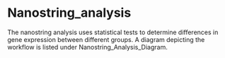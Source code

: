 # Nanostring_analysis

The nanostring analysis uses statistical tests to determine differences in gene expression between different groups. A diagram depicting the workflow is listed under Nanostring_Analysis_Diagram.
